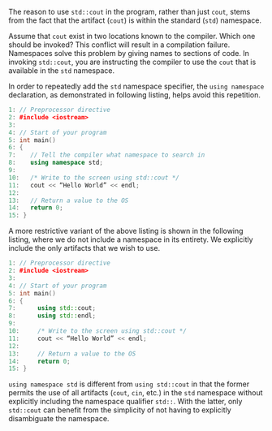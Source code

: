 [//]: # (####The Concept of Namespaces)

The reason to use `std::cout` in the program, rather than just `cout`, stems from the fact that the artifact (`cout`) is within the standard (`std`) namespace.

Assume that `cout` exist in two locations known to the compiler. Which one should be invoked? This conflict will result in a compilation failure. Namespaces solve this problem by giving names to sections of code. In invoking `std::cout`, you are instructing the compiler to use the `cout` that is available in the `std` namespace.

In order to repeatedly add the `std` namespace specifier, the `using
namespace` declaration, as demonstrated in following listing, helps avoid this repetition.

```cpp
1: // Preprocessor directive
2: #include <iostream>
3:
4: // Start of your program
5: int main()
6: {
7:    // Tell the compiler what namespace to search in
8:    using namespace std;
9:
10:   /* Write to the screen using std::cout */
11:   cout << “Hello World” << endl;
12:
13:   // Return a value to the OS
14:   return 0;
15: }
```

A more restrictive variant of the above listing is shown in the following listing, where we do not include a namespace in its entirety. We explicitly include the only artifacts that we wish to use.

```cpp
1: // Preprocessor directive
2: #include <iostream>
3:
4: // Start of your program
5: int main()
6: {
7:      using std::cout;
8:      using std::endl;
9:
10:     /* Write to the screen using std::cout */
11:     cout << “Hello World” << endl;
12:
13:     // Return a value to the OS
14:     return 0;
15: }
```

`using namespace std` is different from `using std::cout` in that the former permits the use of all artifacts (`cout`, `cin`, etc.) in the `std` namespace without explicitly including the namespace qualifier `std::`. With the latter, only `std::cout` can benefit from the simplicity of not having to explicitly disambiguate the namespace.
